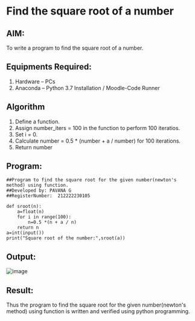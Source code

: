# Find the square root of a number

## AIM:
To write a program to find the square root of a number.

## Equipments Required:
1. Hardware – PCs
2. Anaconda – Python 3.7 Installation / Moodle-Code Runner

## Algorithm
1. Define a function.
2. Assign number_iters = 100 in the function to perform 100 iteratios.
3. Set i = 0.
4. Calculate  number = 0.5 * (number + a / number) for 100 iterations.
5. Return number

## Program:
```
##Program to find the square root for the given number(newton's method) using function.
##Developed by: PAVANA G
##RegisterNumber:  212222230105

def sroot(n):
    a=float(n)
    for i in range(100):
        n=0.5 *(n + a / n)
    return n
a=int(input())
print("Square root of the number:",sroot(a))

```

## Output:
![image](https://github.com/gpavana/Square-root-of-a-number/assets/118787343/6c54a542-b513-4be5-84d8-0c23ad1adbad)

## Result:
Thus the program to find the square root for the given number(newton's method) using function is written and verified using python programming.

